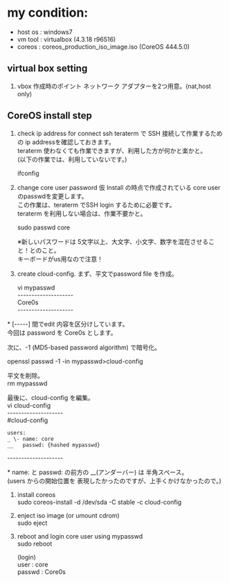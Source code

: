 # my condition:
  - host os : windows7
  - vm tool : virtualbox (4.3.18 r96516)
  - coreos  : coreos_production_iso_image.iso (CoreOS 444.5.0)

## virtual box setting

1. vbox 作成時のポイント
   ネットワーク アダプターを2つ用意。(nat,host only)

## CoreOS install step

1. check ip address for connect ssh
   teraterm で SSH 接続して作業するための ip addressを確認しておきます。  
   teraterm 使わなくても作業できますが、利用した方が何かと楽かと。  
   (以下の作業では、利用していないです。)
   
   ifconfig

1. change core user password
   仮 Install の時点で作成されている core user のpasswdを変更します。  
   この作業は、teraterm でSSH login するために必要です。  
   teraterm を利用しない場合は、作業不要かと。  
   
   sudo passwd core
   
   ※新しいパスワードは 5文字以上、大文字、小文字、数字を混在させること！とのこと。  
     キーボードがus用なので注意！  
     
1. create cloud-config.
   まず、平文でpassword file を作成。  

   vi mypasswd  
   \--------------------  
   Core0s  
   \--------------------  
   
  \* [-----] 間でedit 内容を区分けしています。  
   今回は password を Core0s とします。  
   
   次に、-1 (MD5-based password algorithm) で暗号化。  
   
  openssl passwd -1 -in mypasswd>cloud-config
  
  平文を削除。  
  rm mypasswd
  
  最後に、cloud-config を編集。  
  vi cloud-config  
  \--------------------  
   \#cloud-config  
   
    users:  
    _ \- name: core  
    __   passwd: {hashed mypasswd}  
  \--------------------   
  
  \* name: と passwd: の前方の __(アンダーバー) は 半角スペース。  
  (users からの開始位置を 表現したかったのですが、上手くかけなかったので。)   
  
1. install coreos  
   sudo coreos-install -d /dev/sda -C stable -c cloud-config
   
1. enject iso image (or umount cdrom)  
   sudo eject

1. reboot and login core user using mypasswd  
   sudo reboot
   
   (login)  
   user   : core  
   passwd : Core0s  
  
